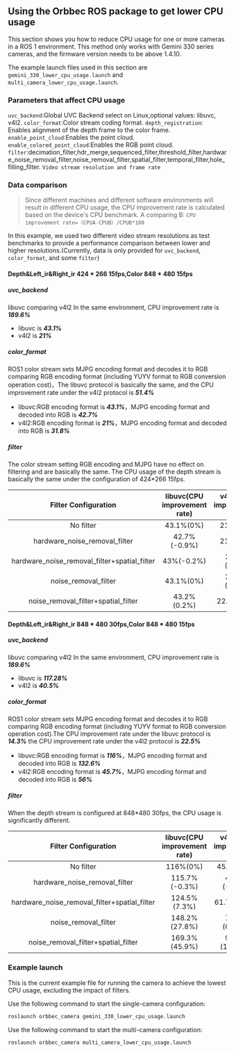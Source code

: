 ## Using the Orbbec ROS package to get lower CPU usage

This section shows you how to reduce CPU usage for one or more cameras in a ROS 1 environment. This method only works with Gemini 330 series cameras, and the firmware version needs to be above 1.4.10.

The example launch files used in this section are `gemini_330_lower_cpu_usage.launch` and `multi_camera_lower_cpu_usage.launch`.

### Parameters that affect CPU usage

`uvc_backend`:Global UVC Backend select on Linux,optional values: libuvc, v4l2.
`color_format`:Color stream coding format.
`depth_registration`: Enables alignment of the depth frame to the color frame.
`enable_point_cloud`:Enables the point cloud.
`enable_colored_point_cloud`:Enables the RGB point cloud.
`filter`:decimation_filter,hdr_merge,sequenced_filter,threshold_filter,hardware_noise_removal_filter,noise_removal_filter,spatial_filter,temporal_filter,hole_filling_filter.
`Video stream resolution and frame rate`

### Data comparison

> Since different machines and different software environments will result in different CPU usage, the CPU improvement rate is calculated based on the device's CPU benchmark.
> A comparing B:
> `CPU improvement rate=（CPUA-CPUB）/CPUB*100`

In this example, we used two different video stream resolutions as test benchmarks to provide a performance comparison between lower and higher resolutions.(Currently, data is only provided for `uvc_backend`, `color_format`, and some `filter`)

#### Depth&Left_ir&Right_ir 424 * 266 15fps,Color 848 * 480 15fps

##### uvc_backend

libuvc comparing v4l2 In the same environment, CPU improvement rate is ***189.6%***

* libuvc is ***43.1%***
* v4l2 is ***21%***

##### color_format

ROS1 color stream sets MJPG encoding format and decodes it to RGB comparing RGB encoding format (including YUYV format to RGB conversion operation cost)，The libuvc protocol is basically the same, and the CPU improvement rate under the v4l2 protocol is ***51.4%***

* libuvc:RGB encoding format is ***43.1%***，MJPG encoding format and decoded into RGB is ***42.7%***
* v4l2:RGB encoding format is ***21%***，MJPG encoding format and decoded into RGB is ***31.8%***

##### filter

The color stream setting RGB encoding and MJPG have no effect on filtering and are basically the same. The CPU usage of the depth stream is basically the same under the configuration of 424*266 15fps.

|             Filter Configuration             | libuvc(CPU improvement rate) | v4l2(CPU improvement rate) |
| :------------------------------------------: | :--------------------------: | :------------------------: |
|                  No filter                  |          43.1%(0%)          |          21%(0%)          |
|        hardware_noise_removal_filter        |         42.7%(-0.9%)         |          21%(0%)          |
| hardware_noise_removal_filter+spatial_filter |          43%(-0.2%)          |        21.7%(3.3%)        |
|             noise_removal_filter             |          43.1%(0%)          |        22.1%(5.2%)        |
|     noise_removal_filter+spatial_filter     |         43.2%(0.2%)         |         22.9%(9%)         |

#### Depth&Left_ir&Right_ir 848 * 480 30fps,Color 848 * 480 15fps

##### uvc_backend

libuvc comparing v4l2 In the same environment, CPU improvement rate is ***189.6%***

* libuvc is ***117.28%***
* v4l2 is ***40.5%***

##### color_format

ROS1 color stream sets MJPG encoding format and decodes it to RGB comparing RGB encoding format (including YUYV format to RGB conversion operation cost).The CPU improvement rate under the libuvc protocol is ***14.3%*** the CPU improvement rate under the v4l2 protocol is ***22.5%***

* libuvc:RGB encoding format is ***116%***，MJPG encoding format and decoded into RGB is ***132.6%***
* v4l2:RGB encoding format is ***45.7%***，MJPG encoding format and decoded into RGB is ***56%***

##### filter

When the depth stream is configured at 848*480 30fps, the CPU usage is significantly different.

|             Filter Configuration             | libuvc(CPU improvement rate) | v4l2(CPU improvement rate) |
| :------------------------------------------: | :--------------------------: | :------------------------: |
|                  No filter                  |           116%(0%)           |         45.7%(0%)         |
|        hardware_noise_removal_filter        |        115.7%(-0.3%)        |        45.6%(-0.2%)        |
| hardware_noise_removal_filter+spatial_filter |         124.5%(7.3%)         |         61.7%(35%)         |
|             noise_removal_filter             |        148.2%(27.8%)        |        73.4%(60.6%)        |
|     noise_removal_filter+spatial_filter     |        169.3%(45.9%)        |       93.3%(104.2%)       |

### Example launch

This is the current example file for running the camera to achieve the lowest CPU usage, excluding the impact of filters.

Use the following command to start the single-camera configuration:

```bash
roslaunch orbbec_camera gemini_330_lower_cpu_usage.launch
```

Use the following command to start the multi-camera configuration:

```bash
roslaunch orbbec_camera multi_camera_lower_cpu_usage.launch
```

